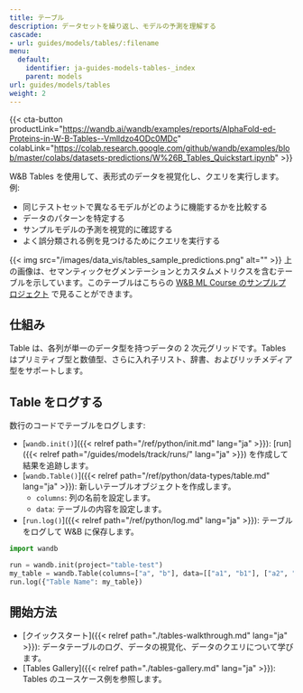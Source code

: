 ```yaml
---
title: テーブル
description: データセットを繰り返し、モデルの予測を理解する
cascade:
- url: guides/models/tables/:filename
menu:
  default:
    identifier: ja-guides-models-tables-_index
    parent: models
url: guides/models/tables
weight: 2
---
```


{{< cta-button productLink="https://wandb.ai/wandb/examples/reports/AlphaFold-ed-Proteins-in-W-B-Tables--Vmlldzo4ODc0MDc" colabLink="https://colab.research.google.com/github/wandb/examples/blob/master/colabs/datasets-predictions/W%26B_Tables_Quickstart.ipynb" >}}

W&B Tables を使用して、表形式のデータを視覚化し、クエリを実行します。 例:

* 同じテストセットで異なるモデルがどのように機能するかを比較する
* データのパターンを特定する
* サンプルモデルの予測を視覚的に確認する
* よく誤分類される例を見つけるためにクエリを実行する

{{< img src="/images/data_vis/tables_sample_predictions.png" alt="" >}}
上の画像は、セマンティックセグメンテーションとカスタムメトリクスを含むテーブルを示しています。このテーブルはこちらの [W&B ML Course のサンプルプロジェクト](https://wandb.ai/av-team/mlops-course-001) で見ることができます。

## 仕組み

Table は、各列が単一のデータ型を持つデータの 2 次元グリッドです。Tables はプリミティブ型と数値型、さらに入れ子リスト、辞書、およびリッチメディア型をサポートします。

## Table をログする

数行のコードでテーブルをログします:

- [`wandb.init()`]({{< relref path="/ref/python/init.md" lang="ja" >}}):  [run]({{< relref path="/guides/models/track/runs/" lang="ja" >}}) を作成して結果を追跡します。
- [`wandb.Table()`]({{< relref path="/ref/python/data-types/table.md" lang="ja" >}}): 新しいテーブルオブジェクトを作成します。
  - `columns`: 列の名前を設定します。
  - `data`: テーブルの内容を設定します。
- [`run.log()`]({{< relref path="/ref/python/log.md" lang="ja" >}}): テーブルをログして W&B に保存します。

```python
import wandb

run = wandb.init(project="table-test")
my_table = wandb.Table(columns=["a", "b"], data=[["a1", "b1"], ["a2", "b2"]])
run.log({"Table Name": my_table})
```

## 開始方法
* [クイックスタート]({{< relref path="./tables-walkthrough.md" lang="ja" >}}): データテーブルのログ、データの視覚化、データのクエリについて学びます。
* [Tables Gallery]({{< relref path="./tables-gallery.md" lang="ja" >}}): Tables のユースケース例を参照します。